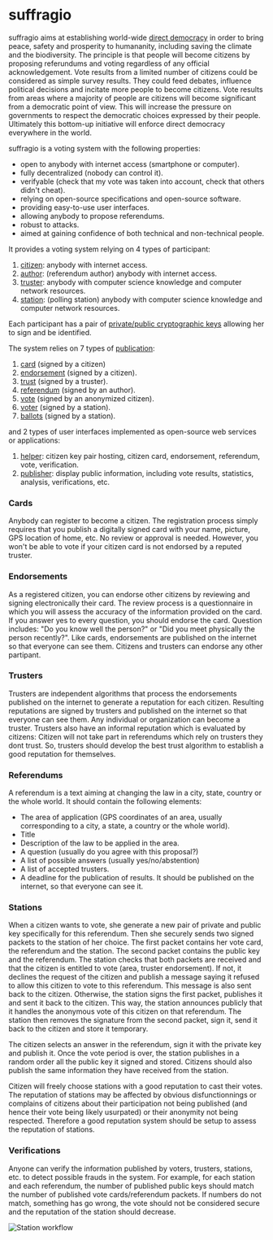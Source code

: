 # suffragio

suffragio aims at establishing world-wide [direct democracy](https://en.wikipedia.org/wiki/Direct_democracy) in order to bring peace, safety and prosperity to humananity, including saving the climate and the biodiversity.
The principle is that people will become citizens by proposing referundums and voting regardless of any official acknowledgement.
Vote results from a limited number of citizens could be considered as simple survey results.
They could feed debates, influence political decisions and incitate more people to become citizens.
Vote results from areas where a majority of people are citizens will become significant from a democratic point of view.
This will increase the pressure on governments to respect the democratic choices expressed by their people.
Ultimately this bottom-up initiative will enforce direct democracy everywhere in the world.

suffragio is a voting system with the following properties:

- open to anybody with internet access (smartphone or computer).
- fully decentralized (nobody can control it).
- verifyable (check that my vote was taken into account, check that others didn't cheat).
- relying on open-source specifications and open-source software.
- providing easy-to-use user interfaces.
- allowing anybody to propose referendums.
- robust to attacks.
- aimed at gaining confidence of both technical and non-technical people.

It provides a voting system relying on 4 types of participant:

1. [citizen](citizen.md): anybody with internet access.
2. [author](author.md): (referendum author) anybody with internet access.
3. [truster](truster.md): anybody with computer science knowledge and computer network resources.
4. [station](station.md): (polling station) anybody with computer science knowledge and computer network resources.

Each participant has a pair of [private/public cryptographic keys](cryptography.md) allowing her to sign and be identified.

The system relies on 7 types of [publication](publication.md):

1. [card](card.md) (signed by a citizen)
2. [endorsement](endorsement.md) (signed by a citizen).
3. [trust](trust.md) (signed by a truster).
4. [referendum](referendum.md) (signed by an author).
5. [vote](vote.md) (signed by an anonymized citizen).
6. [voter](voter.md) (signed by a station).
7. [ballots](ballots.md) (signed by a station).

and 2 types of user interfaces implemented as open-source web services or applications:

1. [helper](helper.md): citizen key pair hosting, citizen card, endorsement, referendum, vote, verification.
2. [publisher](publisher.md): display public information, including vote results, statistics, analysis, verifications, etc.

### Cards

Anybody can register to become a citizen.
The registration process simply requires that you publish a digitally signed card with your name, picture, GPS location of home, etc.
No review or approval is needed.
However, you won't be able to vote if your citizen card is not endorsed by a reputed truster.

### Endorsements

As a registered citizen, you can endorse other citizens by reviewing and signing electronically their card.
The review process is a questionnaire in which you will assess the accuracy of the information provided on the card.
If you answer yes to every question, you should endorse the card.
Question includes: "Do you know well the person?" or "Did you meet physically the person recently?". 
Like cards, endorsements are published on the internet so that everyone can see them.
Citizens and trusters can endorse any other partipant.

### Trusters

Trusters are independent algorithms that process the endorsements published on the internet to generate a reputation for each citizen. 
Resulting reputations are signed by trusters and published on the internet so that everyone can see them.
Any individual or organization can become a truster.
Trusters also have an informal reputation which is evaluated by citizens:
Citizen will not take part in referendums which rely on trusters they dont trust.
So, trusters should develop the best trust algorithm to establish a good reputation for themselves.

### Referendums

A referendum is a text aiming at changing the law in a city, state, country or the whole world.
It should contain the following elements:
- The area of application (GPS coordinates of an area, usually corresponding to a city, a state, a country or the whole world).
- Title
- Description of the law to be applied in the area.
- A question (usually do you agree with this proposal?)
- A list of possible answers (usually yes/no/abstention)
- A list of accepted trusters.
- A deadline for the publication of results.
It should be published on the internet, so that everyone can see it.

### Stations

When a citizen wants to vote, she generate a new pair of private and public key specifically for this referendum.
Then she securely sends two signed packets to the station of her choice.
The first packet contains her vote card, the referendum and the station.
The second packet contains the public key and the referendum.
The station checks that both packets are received and that the citizen is entitled to vote (area, truster endorsement).
If not, it declines the request of the citizen and publish a message saying it refused to allow this citizen to vote to this referendum.
This message is also sent back to the citizen.
Otherwise, the station signs the first packet, publishes it and sent it back to the citizen.
This way, the station announces publicly that it handles the anonymous vote of this citizen on that referendum.
The station then removes the signature from the second packet, sign it, send it back to the citizen and store it temporary.

The citizen selects an answer in the referendum, sign it with the private key and publish it.
Once the vote period is over, the station publishes in a random order all the public key it signed and stored.
Citizens should also publish the same information they have received from the station.

Citizen will freely choose stations with a good reputation to cast their votes.
The reputation of stations may be affected by obvious disfunctionnings or complains of citizens about their participation not being published (and hence their vote being likely usurpated) or their anonymity not being respected.
Therefore a good reputation system should be setup to assess the reputation of stations.

### Verifications

Anyone can verify the information published by voters, trusters, stations, etc. to detect possible frauds in the system.
For example, for each station and each referendum, the number of published public keys should match the number of published vote cards/referendum packets.
If numbers do not match, something has go wrong, the vote should not be considered secure and the reputation of the station should decrease.

![Station workflow](https://raw.githubusercontent.com/suffragio/doc/master/vote.png "Station workflow")
